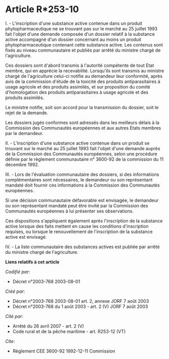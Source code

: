 # Article R*253-10

I. - L'inscription d'une substance active contenue dans un produit phytopharmaceutique ne se trouvant pas sur le marché au 25
juillet 1993 fait l'objet d'une demande composée d'un dossier relatif à la substance active accompagné d'un dossier
concernant au moins un produit phytopharmaceutique contenant cette substance active. Les contenus sont fixés au niveau
communautaire et publiés par arrêté du ministre chargé de l'agriculture.

Ces dossiers sont d'abord transmis à l'autorité compétente de tout Etat membre, qui en apprécie la recevabilité. Lorsqu'ils
sont transmis au ministre chargé de l'agriculture celui-ci notifie au demandeur leur conformité, après avis de la commission
d'étude de la toxicité des produits antiparasitaires à usage agricole et des produits assimilés, et sur proposition du comité
d'homologation des produits antiparasitaires à usage agricole et des produits assimilés.

Le ministre notifie, soit son accord pour la transmission du dossier, soit le rejet de la demande.

Les dossiers jugés conformes sont adressés dans les meilleurs délais à la Commission des Communautés européennes et aux
autres Etats membres par le demandeur.

II. - L'inscription d'une substance active contenue dans un produit se trouvant sur le marché au 25 juillet 1993 fait l'objet
d'une demande auprès de la Commission des Communautés européennes, selon une procédure définie par le règlement communautaire
n° 3600-92 de la commission du 11 décembre 1992.

III. - Lors de l'évaluation communautaire des dossiers, si des informations complémentaires sont nécessaires, le demandeur ou
son représentant mandaté doit fournir ces informations à la Commission des Communautés européennes.

Si une décision communautaire défavorable est envisagée, le demandeur ou son représentant mandaté peut être invité par la
Commission des Communautés européennes à lui présenter ses observations.

Ces dispositions s'appliquent également après l'inscription de la substance active lorsque des faits mettent en cause les
conditions d'inscription requises, ou lorsque le renouvellement de l'inscription de la substance active est envisagé.

IV. - La liste communautaire des substances actives est publiée par arrêté du ministre chargé de l'agriculture.

**Liens relatifs à cet article**

_Codifié par_:

  - Décret n°2003-768 2003-08-01

_Créé par_:

  - Décret n°2003-768 2003-08-01 art. 2, annexe JORF 7 août 2003
  - Décret n°2003-768 du 1 août 2003 - art. 2 (V) JORF 7 août 2003

_Cité par_:

  - Arrêté du 26 avril 2007 - art. 2 (V)
  - Code rural et de la pêche maritime - art. R253-12 (VT)

_Cite_:

  - Règlement CEE 3600-92 1992-12-11 Commission
